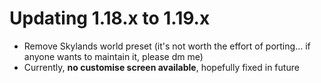 # Updating 1.18.x to 1.19.x

- Remove Skylands world preset (it's not worth the effort of porting... if anyone wants to maintain it, please dm me)
- Currently, **no customise screen available**, hopefully fixed in future